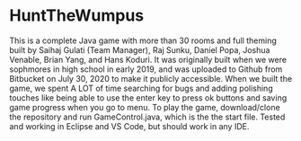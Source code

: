 # HuntTheWumpus
This is a complete Java game with more than 30 rooms and full theming built by Saihaj Gulati (Team Manager), Raj Sunku, Daniel Popa, Joshua Venable, Brian Yang, and Hans Koduri.
It was originally built when we were sophmores in high school in early 2019, and was uploaded to Github from Bitbucket on July 30, 2020 to make it publicly accessible. When we built the game, we spent A LOT of time searching for bugs and adding polishing touches like being able to use the enter key to press ok buttons and saving game progress when you go to menu.
To play the game, download/clone the repository and run GameControl.java, which is the the start file. Tested and working in Eclipse and VS Code, but should work in any IDE. 
